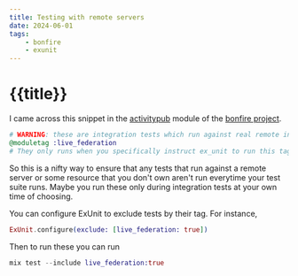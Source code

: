 ```yaml
---
title: Testing with remote servers
date: 2024-06-01
tags:
    - bonfire
    - exunit
---
```

# {{title}}

I came across this snippet in the [activitypub](https://github.com/bonfire-networks/activity_pub) module of the [bonfire project](https://github.com/bonfire-networks).

```elixir
# WARNING: these are integration tests which run against real remote instances!
@moduletag :live_federation
# They only runs when you specifically instruct ex_unit to run this tag.
```

So this is a nifty way to ensure that any tests that run against a remote server or some resource that you don't own aren't run everytime your test suite runs. Maybe you run these only during integration tests at your own time of choosing.

You can configure ExUnit to exclude tests by their tag. For instance, 
```elixir
ExUnit.configure(exclude: [live_federation: true])
```

Then to run these you can run 

```elixir
mix test --include live_federation:true
```
